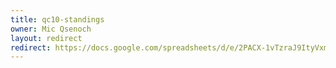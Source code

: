 ```yaml
---
title: qc10-standings
owner: Mic Qsenoch
layout: redirect
redirect: https://docs.google.com/spreadsheets/d/e/2PACX-1vTzraJ9ItyVxmVtFMPQNpq_LSrm8PqD7FLonIM4PhW3jOo35U29jnYgJjpnLCi7YbmAzg01rdnfICPW/pubhtml
---
```

